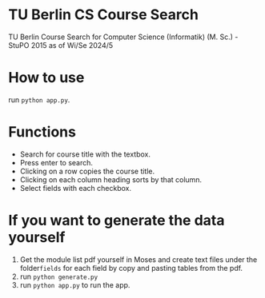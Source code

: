 # TU Berlin CS Course Search
TU Berlin Course Search for Computer Science (Informatik) (M. Sc.) - StuPO 2015 as of Wi/Se 2024/5

# How to use
run `python app.py`. 

# Functions
- Search for course title with the textbox.
- Press enter to search.
- Clicking on a row copies the course title.  
- Clicking on each column heading sorts by that column.
- Select fields with each checkbox.
# If you want to generate the data yourself
1. Get the module list pdf yourself in Moses and create text files under the folder`fields` for each field by copy and pasting tables from the pdf.
2. run `python generate.py`
3. run `python app.py` to run the app.